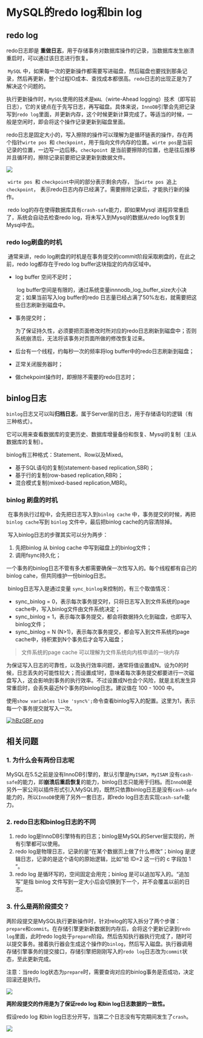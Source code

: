 # MySQL的redo log和bin log



## redo log

redo日志即是 **重做日志**，用于存储事务对数据库操作的记录，当数据库发生崩溃重启时，可以通过该日志进行恢复。



​	`MySQL` 中，如果每一次的更新操作都需要写进磁盘，然后磁盘也要找到那条记录，然后再更新，整个过程IO成本、查找成本都很高。`redo`日志的出现正是为了解决这个问题的。



​	执行更新操作时，`MySQL`使用的技术是`WAL`（wirte-Ahead logging）技术（即写前日志），它的关键点在于先写日志，再写磁盘。具体来说，`InnoDB`引擎会先把记录写到`redo log`里面，并更新内存，这个时候更新计算完成了。等适当的时候，一般是空闲时，即会将这个操作记录更新到磁盘里面。



​	redo日志是固定大小的，写入擦除的操作可以理解为是循环链表的操作，存在两个指针`wirte pos `和 `checkpoint`，用于指向文件内存的位置。`wirte pos`是当前记录的位置，一边写一边后移。`checkpoint `是当前要擦除的位置，也是往后推移并且循环的，擦除记录前要把记录更新到数据文件。

<img src="https://z3.ax1x.com/2021/04/17/c4HjBR.png">

​	`wirte pos `和 `checkpoint`中间的部分表示剩余内存， 当`wirte pos `追上 `checkpoint`， 表示redo日志内存已经满了。需要擦除记录后，才能执行新的操作。



​	redo log的存在使得数据库具有`crash-safe`能力，即如果Mysql 进程异常重启了，系统会自动去检查redo log，将未写入到Mysql的数据从redo log恢复到Mysql中去。



### redo log刷盘的时机

​	通常来讲，redo log刷盘的时机是在事务提交的commit阶段采取刷盘的，在此之前，redo log都存在于redo log buffer这块指定的内存区域中。

* log buffer 空间不足时；

  ​	log buffer空间是有限的，通过系统变量innnodb_log_buffer_size大小决定；如果当前写入log buffer的redo 日志量已经占满了50%左右，就需要把这些日志刷新到磁盘中。

* 事务提交时；

  为了保证持久性，必须要把页面修改时所对应的redo日志刷新到磁盘中；否则系统崩溃后，无法将该事务对页面所做的修改恢复过来。

* 后台有一个线程，约每秒一次的频率将log buffer中的redo日志刷新到磁盘；

* 正常关闭服务器时；

* 做chekpoint操作时，即擦除不需要的redo日志时；

## binlog日志

​	`binlog`日志又可以叫**归档日志**，属于Server层的日志，用于存储语句的逻辑（有三种格式）。

它可以用来查看数据库的变更历史、数据库增量备份和恢复、Mysql的复制（主从数据库的复制）。



binlog有三种格式：Statement、Row以及Mixed。

* 基于SQL语句的复制(statement-based replication,SBR)；
* 基于行的复制(row-based replication,RBR)；
* 混合模式复制(mixed-based replication,MBR)。



### binlog 刷盘的时机

​	在事务执行过程中，会先把日志写入到`binlog cache` 中，事务提交的时候，再把`binlog cache`写到 `binlog` 文件中，最后把binlog cache的内容清除掉。

​	写入binlog日志的步骤其实可以分为两步：

1. 先把binlog 从 binlog cache 中写到磁盘上的binlog文件；
2. 调用fsync持久化；



​	一个事务的binlog日志不管有多大都需要确保一次性写入的。每个线程都有自己的binlog cahe，但共同维护一份binlog日志。

​	binlog日志写入是通过变量 `sync_binlog`来控制的，有三个取值情况：

* sync_binlog = 0，表示每次事务提交时，只将日志写入到文件系统的page cache中，写入binlog文件由文件系统决定；
* sync_binlog = 1，表示每次事务提交，都会将数据持久化到磁盘，也即写入binlog文件；
* sync_binlog = N (N>1)，表示每次事务提交，都会写入到文件系统的page cache中，待积累到N个事务后才会写入磁盘；

> 文件系统的page cache 可以理解为文件系统向内核申请的一块内存



​    为保证写入日志的可靠性，以及执行效率问题，通常将值设置成N。设为0的时候，日志丢失的可能性较大；而设置成1时，意味着每次事务提交都要进行一次磁盘写入，这会影响到事务的执行效率。不过设置成N也会个风险，就是主机发生异常重启时，会丢失最近N个事务的binlog日志。建议值在 100 - 1000 中。	



​	使用`show variables like 'sync%';`命令查看binlog写入的配置。这里为1，表示每一个事务提交就写入一次。

[![hBzGBF.png](https://z3.ax1x.com/2021/09/01/hBzGBF.png)](https://imgtu.com/i/hBzGBF)







## 相关问题

### 1. 为什么会有两份日志呢

​	MySQL在5.5之前是没有InnoDB引擎的，默认引擎是`MyISAM`，`MyISAM` 没有`cash-safe`的能力，即**崩溃后重启恢复**的能力，binlog日志只能用于归档。而`InnoDB`是另外一家公司以插件形式引入MySQL的，既然只依靠binlog日志是没有`cash-safe` 能力的，所以`InnoDB`使用了另外一套日志，即redo log日志去实现`cash-safe`能力。



### 2. redo日志和binlog日志的不同

1. redo log是InnoDB引擎特有的日志；binlog是MySQL的Server层实现的，所有引擎都可以使用。
2. redo log是物理日志，记录的是“在某个数据页上做了什么修改”；binlog 是逻辑日志，记录的是这个语句的原始逻辑，比如“给 ID=2 这一行的 c 字段加 1 ”。
3. redo log 是循环写的，空间固定会用完；binlog 是可以追加写入的。“追加写”是指 binlog 文件写到一定大小后会切换到下一个，并不会覆盖以前的日志。



### 3. 什么是两阶段提交？

​	两阶段提交是MySQL执行更新操作时，针对relog的写入拆分了两个步骤：`prepare`和`commit`。在存储引擎更新新数据到内存后，会将这个更新记录到`redo log`里面，此时redo log处于`prepare`阶段。然后告知执行器执行完成了，随时可以提交事务。接着执行器会生成这个操作的`binlog`，然后写入磁盘。执行器调用存储引擎事务的提交接口，存储引擎把刚刚写入的`redo log`日志改为`commit`状态，至此更新完成。



注意：当redo log状态为`prepare`时，需要查询对应的binlog事务是否成功，决定回滚还是执行。

<img src="https://z3.ax1x.com/2021/04/17/c4vRPI.png">



**两阶段提交的作用是为了保证redo log 和bin log日志数据的一致性。**

假设redo log 和bin log日志分开写，当第二个日志没有写完期间发生了`crash`。

<img src="https://z3.ax1x.com/2021/04/17/c4xMod.png">